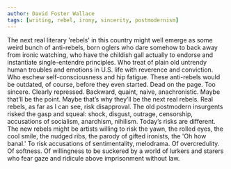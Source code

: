 ```yaml
---
author: David Foster Wallace
tags: [writing, rebel, irony, sincerity, postmodernism]
---
```

The next real literary 'rebels' in this country might well emerge as some weird bunch of anti-rebels, born oglers who dare somehow to back away from ironic watching, who have the childish gall actually to endorse and instantiate single-entendre principles. Who treat of plain old untrendy human troubles and emotions in U.S. life with reverence and conviction. Who eschew self-consciousness and hip fatigue. These anti-rebels would be outdated, of course, before they even started. Dead on the page. Too sincere. Clearly repressed. Backward, quaint, naive, anachronistic. Maybe that’ll be the point. Maybe that’s why they’ll be the next real rebels. Real rebels, as far as I can see, risk disapproval. The old postmodern insurgents risked the gasp and squeal: shock, disgust, outrage, censorship, accusations of socialism, anarchism, nihilism. Today’s risks are different. The new rebels might be artists willing to risk the yawn, the rolled eyes, the cool smile, the nudged ribs, the parody of gifted ironists, the 'Oh how banal.' To risk accusations of sentimentality, melodrama. Of overcredulity. Of softness. Of willingness to be suckered by a world of lurkers and starers who fear gaze and ridicule above imprisonment without law.
